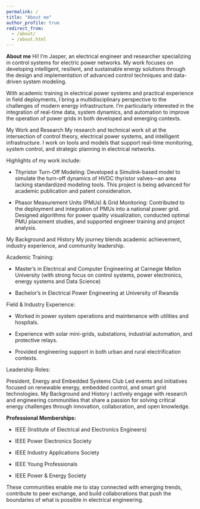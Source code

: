 ```yaml
---
permalink: /
title: "About me"
author_profile: true
redirect_from: 
  - /about/
  - /about.html
---
```


**About me**
Hi! I’m Jasper, an electrical engineer and researcher specializing in control systems for electric power networks. My work focuses on developing intelligent, resilient, and sustainable energy solutions through the design and implementation of advanced control techniques and data-driven system modeling.

With academic training in electrical power systems and practical experience in field deployments, I bring a multidisciplinary perspective to the challenges of modern energy infrastructure. I’m particularly interested in the integration of real-time data, system dynamics, and automation to improve the operation of power grids in both developed and emerging contexts.

My Work and Research
My research and technical work sit at the intersection of control theory, electrical power systems, and intelligent infrastructure. I work on tools and models that support real-time monitoring, system control, and strategic planning in electrical networks.

Highlights of my work include:

- Thyristor Turn-Off Modeling: Developed a Simulink-based model to simulate the turn-off dynamics of HVDC thyristor valves—an area lacking standardized modeling tools. This project is being advanced for academic publication and patent consideration.

- Phasor Measurement Units (PMUs) & Grid Monitoring: Contributed to the deployment and integration of PMUs into a national power grid. Designed algorithms for power quality visualization, conducted optimal PMU placement studies, and supported engineer training and project analysis.

My Background and History
My journey blends academic achievement, industry experience, and community leadership.

Academic Training:

- Master’s in Electrical and Computer Engineering at Carnegie Mellon University (with strong focus on control systems, power electronics, energy systems and Data Science)

- Bachelor’s in Electrical Power Engineering at University of Rwanda

Field & Industry Experience:

- Worked in power system operations and maintenance with utilities and hospitals.

- Experience with solar mini-grids, substations, industrial automation, and protective relays.

- Provided engineering support in both urban and rural electrification contexts.

Leadership Roles:

President, Energy and Embedded Systems Club Led events and initiatives focused on renewable energy, embedded control, and smart grid technologies.
My Background and History
I actively engage with research and engineering communities that share a passion for solving critical energy challenges through innovation, collaboration, and open knowledge.

**Professional Memberships:**

- IEEE (Institute of Electrical and Electronics Engineers)

- IEEE Power Electronics Society

- IEEE Industry Applications Society

- IEEE Young Professionals

- IEEE Power & Energy Society

These communities enable me to stay connected with emerging trends, contribute to peer exchange, and build collaborations that push the boundaries of what is possible in electrical engineering.
